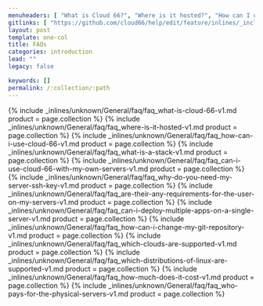 ```yaml
---
menuheaders: [ "What is Cloud 66?", "Where is it hosted?", "How can I use Cloud 66?", "What is a stack?", "Can I use Cloud 66 with my own servers?", "Why do you need my server SSH key?", "Are their any requirements for the user on my servers?", "Can I deploy multiple apps on a single server?", "How can I change my Git repository?", "Which Clouds are supported?", "Which distributions of Linux are supported?", "How much does it cost?", "Who pays for the physical servers?" ]
gitlinks: [ "https://github.com/cloud66/help/edit/feature/inlines/_includes/_inlines/unknown/General/faq/faq_what-is-cloud-66-v1.md", "https://github.com/cloud66/help/edit/feature/inlines/_includes/_inlines/unknown/General/faq/faq_where-is-it-hosted-v1.md", "https://github.com/cloud66/help/edit/feature/inlines/_includes/_inlines/unknown/General/faq/faq_how-can-i-use-cloud-66-v1.md", "https://github.com/cloud66/help/edit/feature/inlines/_includes/_inlines/unknown/General/faq/faq_what-is-a-stack-v1.md", "https://github.com/cloud66/help/edit/feature/inlines/_includes/_inlines/unknown/General/faq/faq_can-i-use-cloud-66-with-my-own-servers-v1.md", "https://github.com/cloud66/help/edit/feature/inlines/_includes/_inlines/unknown/General/faq/faq_why-do-you-need-my-server-ssh-key-v1.md", "https://github.com/cloud66/help/edit/feature/inlines/_includes/_inlines/unknown/General/faq/faq_are-their-any-requirements-for-the-user-on-my-servers-v1.md", "https://github.com/cloud66/help/edit/feature/inlines/_includes/_inlines/unknown/General/faq/faq_can-i-deploy-multiple-apps-on-a-single-server-v1.md", "https://github.com/cloud66/help/edit/feature/inlines/_includes/_inlines/unknown/General/faq/faq_how-can-i-change-my-git-repository-v1.md", "https://github.com/cloud66/help/edit/feature/inlines/_includes/_inlines/unknown/General/faq/faq_which-clouds-are-supported-v1.md", "https://github.com/cloud66/help/edit/feature/inlines/_includes/_inlines/unknown/General/faq/faq_which-distributions-of-linux-are-supported-v1.md", "https://github.com/cloud66/help/edit/feature/inlines/_includes/_inlines/unknown/General/faq/faq_how-much-does-it-cost-v1.md", "https://github.com/cloud66/help/edit/feature/inlines/_includes/_inlines/unknown/General/faq/faq_who-pays-for-the-physical-servers-v1.md" ]
layout: post
template: one-col
title: FAQs
categories: introduction
lead: ""
legacy: false

keywords: []
permalink: /:collection/:path
---
```




{% include _inlines/unknown/General/faq/faq_what-is-cloud-66-v1.md  product = page.collection %}
{% include _inlines/unknown/General/faq/faq_where-is-it-hosted-v1.md  product = page.collection %}
{% include _inlines/unknown/General/faq/faq_how-can-i-use-cloud-66-v1.md  product = page.collection %}
{% include _inlines/unknown/General/faq/faq_what-is-a-stack-v1.md  product = page.collection %}
{% include _inlines/unknown/General/faq/faq_can-i-use-cloud-66-with-my-own-servers-v1.md  product = page.collection %}
{% include _inlines/unknown/General/faq/faq_why-do-you-need-my-server-ssh-key-v1.md  product = page.collection %}
{% include _inlines/unknown/General/faq/faq_are-their-any-requirements-for-the-user-on-my-servers-v1.md  product = page.collection %}
{% include _inlines/unknown/General/faq/faq_can-i-deploy-multiple-apps-on-a-single-server-v1.md  product = page.collection %}
{% include _inlines/unknown/General/faq/faq_how-can-i-change-my-git-repository-v1.md  product = page.collection %}
{% include _inlines/unknown/General/faq/faq_which-clouds-are-supported-v1.md  product = page.collection %}
{% include _inlines/unknown/General/faq/faq_which-distributions-of-linux-are-supported-v1.md  product = page.collection %}
{% include _inlines/unknown/General/faq/faq_how-much-does-it-cost-v1.md  product = page.collection %}
{% include _inlines/unknown/General/faq/faq_who-pays-for-the-physical-servers-v1.md  product = page.collection %}
